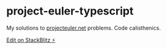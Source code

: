 # project-euler-typescript

My solutions to [projecteuler.net](https://projecteuler.net) problems. Code calisthenics.

[Edit on StackBlitz ⚡️](https://stackblitz.com/edit/mle-project-euler-typescript)
